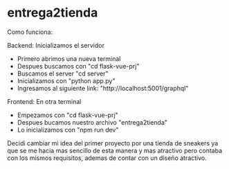 # entrega2tienda
Como funciona:

Backend:
 Inicializamos el servidor 
  - Primero abrimos una nueva terminal
  - Despues buscamos con "cd flask-vue-prj"
  - Buscamos el server "cd server"
  - Inicializamos con "python app.py"
  - Ingresamos al siguiente link: "http://localhost:5001/graphql"

Frontend:
En otra terminal 
- Empezamos con "cd flask-vue-prj"
- Despues bucamos nuestro archivo "entrega2tienda"
- Lo inicializamos con "npm run dev"

Decidi cambiar mi idea del primer proyecto por una tienda de sneakers ya que se me hacia mas sencillo de esta manera y mas atractivo pero contaba con los mismos requisitos, ademas de contar con un diseño atractivo.
